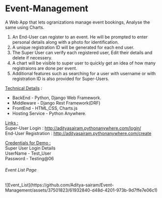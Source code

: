 # Event-Management
A Web App that lets ogranizations manage event bookings, Analyse the same using Charts.</br>

1. An End-User can register to an event. He will be prompted to enter personal details along with a photo for identification.</br>
2. A unique registration ID will be generated for each end user.</br>
3. The Super User can verify each registered user, Edit their details and delete if necessery.</br>
4. A chart will be visible to super user to quickly get an idea of how many registraions are done per event.</br>
5. Additional features such as searching for a user with username or with registration ID is also provided for Super-Users.

<u>Technical Details</u> :</br>
* BackEnd - Python, Django Web Framework.<br/>
* Middleware - Django Rest Framework(DRF)</br>
* FrontEnd - HTML,CSS, Charts.js </br>
* Hosting Service - Python Anywhere.

<u>Links :</u></br> 
Super-User Login : http://adityasairam.pythonanywhere.com/login/  </br>
End-User Registration : http://adityasairam.pythonanywhere.com/create </br>

<u>Credentials for Demo :</u> </br>
Super User Login Details</br>
UserName - Test_User</br>
Password - Testing@06</br>

<h6> Event List Page </h6>
![Event_List](https://github.com/Aditya-sairam/Event-Management/assets/37501823/61932840-d48d-4201-973b-9d7ffe7e06c1)


